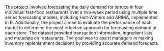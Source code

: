 The project involved forecasting the daily demand for lettuce in four individual fast-food restaurants over a two-week period using multiple time series forecasting models, including Holt-Winters and ARIMA, implemented in R. Additionally, the project aimed to evaluate the performance of each model to determine the most effective approach for forecasting demand at each store. The dataset provided transaction information, ingredient lists, and metadata on restaurants. The goal was to assist managers in making inventory replenishment decisions by providing accurate demand forecasts.
